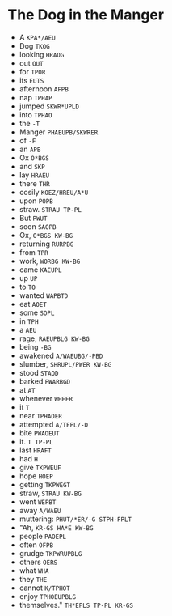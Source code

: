 # The Dog in the Manger

* A `KPA*/AEU`
* Dog `TKOG`
* looking `HRAOG`
* out `OUT`
* for `TPOR`
* its `EUTS`
* afternoon `AFPB`
* nap `TPHAP`
* jumped `SKWR*UPLD`
* into `TPHAO`
* the `-T`
* Manger `PHAEUPB/SKWRER`
* of `-F`
* an `APB`
* Ox `O*BGS`
* and `SKP`
* lay `HRAEU`
* there `THR`
* cosily `KOEZ/HREU/A*U`
* upon `POPB`
* straw. `STRAU TP-PL`
* But `PWUT`
* soon `SAOPB`
* Ox, `O*BGS KW-BG`
* returning `RURPBG`
* from `TPR`
* work, `WORBG KW-BG`
* came `KAEUPL`
* up `UP`
* to `TO`
* wanted `WAPBTD`
* eat `AOET`
* some `SOPL`
* in `TPH`
* a `AEU`
* rage, `RAEUPBLG KW-BG`
* being `-BG`
* awakened `A/WAEUBG/-PBD`
* slumber, `SHRUPL/PWER KW-BG`
* stood `STAOD`
* barked `PWARBGD`
* at `AT`
* whenever `WHEFR`
* it `T`
* near `TPHAOER`
* attempted `A/TEPL/-D`
* bite `PWAOEUT`
* it. `T TP-PL`
* last `HRAFT`
* had `H`
* give `TKPWEUF`
* hope `HOEP`
* getting `TKPWEGT`
* straw, `STRAU KW-BG`
* went `WEPBT`
* away `A/WAEU`
* muttering: `PHUT/*ER/-G STPH-FPLT`
* "Ah, `KR-GS HA*E KW-BG`
* people `PAOEPL`
* often `OFPB`
* grudge `TKPWRUPBLG`
* others `OERS`
* what `WHA`
* they `THE`
* cannot `K/TPHOT`
* enjoy `TPHOEUPBLG`
* themselves." `TH*EPLS TP-PL KR-GS`
